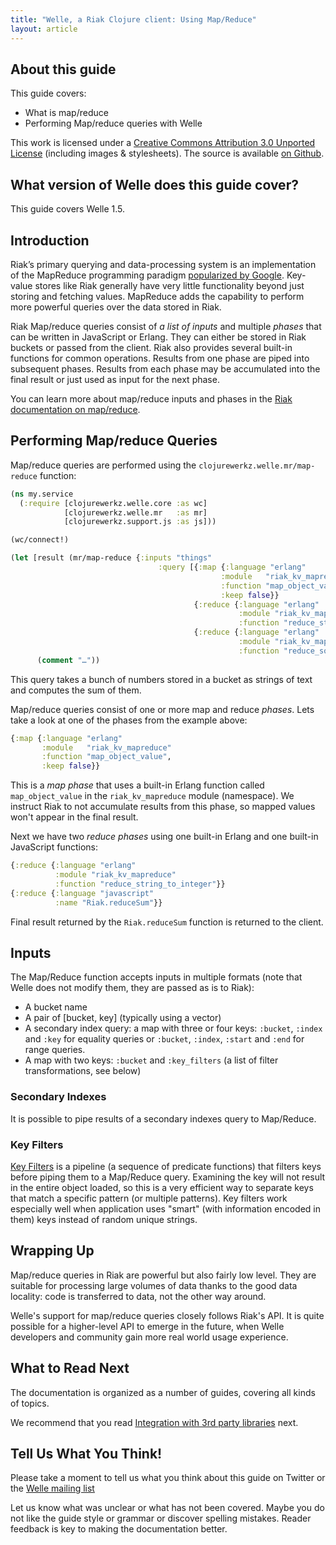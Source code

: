 ```yaml
---
title: "Welle, a Riak Clojure client: Using Map/Reduce"
layout: article
---
```


## About this guide

This guide covers:

 * What is map/reduce
 * Performing Map/reduce queries with Welle

This work is licensed under a <a rel="license" href="http://creativecommons.org/licenses/by/3.0/">Creative Commons Attribution 3.0 Unported License</a> (including images & stylesheets). The source is available [on Github](https://github.com/clojurewerkz/welle.docs).


## What version of Welle does this guide cover?

This guide covers Welle 1.5.


## Introduction

Riak’s primary querying and data-processing system is an implementation of the MapReduce programming paradigm [popularized by Google](http://labs.google.com/papers/mapreduce.html).
Key-value stores like Riak generally have very little functionality beyond just storing and fetching values.
MapReduce adds the capability to perform more powerful queries over the data stored in Riak.

Riak Map/reduce queries consist of *a list of inputs* and multiple *phases* that can be written in JavaScript or Erlang. They can either be stored in Riak buckets or
passed from the client. Riak also provides several built-in functions for common operations. Results from one
phase are piped into subsequent phases. Results from each phase may be accumulated into the final result or just used
as input for the next phase.

You can learn more about map/reduce inputs and phases in the [Riak documentation on map/reduce](http://wiki.basho.com/MapReduce.html).


## Performing Map/reduce Queries

Map/reduce queries are performed using the `clojurewerkz.welle.mr/map-reduce` function:

``` clojure
(ns my.service
  (:require [clojurewerkz.welle.core :as wc]
            [clojurewerkz.welle.mr   :as mr]
            [clojurewerkz.support.js :as js]))

(wc/connect!)

(let [result (mr/map-reduce {:inputs "things"
                                 :query [{:map {:language "erlang"
                                               :module   "riak_kv_mapreduce"
                                               :function "map_object_value",
                                               :keep false}}
                                         {:reduce {:language "erlang"
                                                   :module "riak_kv_mapreduce"
                                                   :function "reduce_string_to_integer"}}
                                         {:reduce {:language "erlang"
                                                   :module "riak_kv_mapreduce"
                                                   :function "reduce_sort"}}]})]
      (comment "…"))
```

This query takes a bunch of numbers stored in a bucket as strings of text and computes the sum of them.

Map/reduce queries consist of one or more map and reduce *phases*. Lets take a look at one of the phases from the example above:

``` clojure
{:map {:language "erlang"
       :module   "riak_kv_mapreduce"
       :function "map_object_value",
       :keep false}}
```

This is a *map phase* that uses a built-in Erlang function called `map_object_value` in the `riak_kv_mapreduce` module (namespace). We instruct Riak to
not accumulate results from this phase, so mapped values won't appear in the final result.

Next we have two *reduce phases* using one built-in Erlang and one built-in JavaScript functions:

``` clojure
{:reduce {:language "erlang"
          :module "riak_kv_mapreduce"
          :function "reduce_string_to_integer"}}
{:reduce {:language "javascript"
          :name "Riak.reduceSum"}}
```

Final result returned by the `Riak.reduceSum` function is returned to the client.


## Inputs

The Map/Reduce function accepts inputs in multiple formats (note that Welle does not modify them, they are passed as is to Riak):

 * A bucket name
 * A pair of [bucket, key] (typically using a vector)
 * A secondary index query: a map with three or four keys: `:bucket`, `:index` and `:key` for equality queries or `:bucket`, `:index`, `:start` and `:end` for range queries.
 * A map with two keys: `:bucket` and `:key_filters` (a list of filter transformations, see below)


### Secondary Indexes

It is possible to pipe results of a secondary indexes query to Map/Reduce. 


### Key Filters

[Key Filters](http://wiki.basho.com/Key-Filters.html) is a pipeline (a sequence of predicate functions) that filters keys before piping them to
a Map/Reduce query. Examining the key will not result in the entire object loaded, so this is a very efficient way to separate keys
that match a specific pattern (or multiple patterns). Key filters work especially well when application uses "smart" (with information encoded
in them) keys instead of random unique strings.


## Wrapping Up

Map/reduce queries in Riak are powerful but also fairly low
level. They are suitable for processing large volumes of data thanks
to the good data locality: code is transferred to data, not the other
way around.

Welle's support for map/reduce queries closely follows Riak's API. It
is quite possible for a higher-level API to emerge in the future, when
Welle developers and community gain more real world usage experience.


## What to Read Next

The documentation is organized as a number of guides, covering all kinds of topics.

We recommend that you read [Integration with 3rd party libraries](/articles/integration.html) next.



## Tell Us What You Think!

Please take a moment to tell us what you think about this guide on
Twitter or the [Welle mailing
list](https://groups.google.com/forum/#!forum/clojure-riak)

Let us know what was unclear or what has not been covered. Maybe you
do not like the guide style or grammar or discover spelling
mistakes. Reader feedback is key to making the documentation better.
